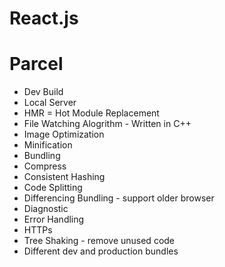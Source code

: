 # React.js

# Parcel

- Dev Build
- Local Server
- HMR = Hot Module Replacement
- File Watching Alogrithm - Written in C++
- Image Optimization
- Minification
- Bundling
- Compress
- Consistent Hashing
- Code Splitting
- Differencing Bundling - support older browser
- Diagnostic
- Error Handling
- HTTPs
- Tree Shaking - remove unused code
- Different dev and production bundles
